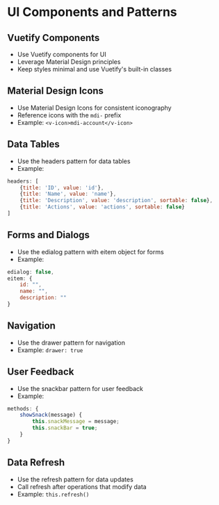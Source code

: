 # UI Components and Patterns

## Vuetify Components
- Use Vuetify components for UI
- Leverage Material Design principles
- Keep styles minimal and use Vuetify's built-in classes

## Material Design Icons
- Use Material Design Icons for consistent iconography
- Reference icons with the `mdi-` prefix
- Example: `<v-icon>mdi-account</v-icon>`

## Data Tables
- Use the headers pattern for data tables
- Example:
```javascript
headers: [
    {title: 'ID', value: 'id'},
    {title: 'Name', value: 'name'},
    {title: 'Description', value: 'description', sortable: false},
    {title: 'Actions', value: 'actions', sortable: false}
]
```

## Forms and Dialogs
- Use the edialog pattern with eitem object for forms
- Example:
```javascript
edialog: false,
eitem: {
    id: "",
    name: "",
    description: ""
}
```

## Navigation
- Use the drawer pattern for navigation
- Example: `drawer: true`

## User Feedback
- Use the snackbar pattern for user feedback
- Example:
```javascript
methods: {
    showSnack(message) {
        this.snackMessage = message;
        this.snackBar = true;
    }
}
```

## Data Refresh
- Use the refresh pattern for data updates
- Call refresh after operations that modify data
- Example: `this.refresh()` 
